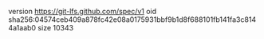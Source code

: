 version https://git-lfs.github.com/spec/v1
oid sha256:04574ceb409a878fc42e08a0175931bbf9b1d8f688101fb141fa3c8144a1aab0
size 10343
